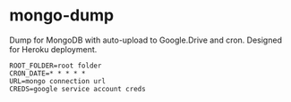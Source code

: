 # mongo-dump

Dump for MongoDB with auto-upload to Google.Drive and cron. Designed for Heroku deployment.

```
ROOT_FOLDER=root folder
CRON_DATE=* * * * *
URL=mongo connection url
CREDS=google service account creds
```
